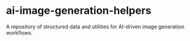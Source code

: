 # ai-image-generation-helpers
A repository of structured data and utilities for AI-driven image generation workflows.

